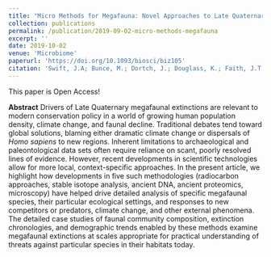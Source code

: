```yaml
---
title: "Micro Methods for Megafauna: Novel Approaches to Late Quaternary Extinctions and Their Contributions to Faunal Conservation in the Anthropocene"
collection: publications
permalink: /publication/2019-09-02-micro-methods-megafauna
excerpt: ''
date: 2019-10-02
venue: 'Microbiome'
paperurl: 'https://doi.org/10.1093/biosci/biz105'
citation: 'Swift, J.A; Bunce, M.; Dortch, J.; Douglass, K.; Faith, J.T.; Fellows Yates, J.A; Field, J.; Haberle, S.G; Jacob, E.; Johnson, C. N; Lindsey, E.; Lorenzen, E.D.; Louys, J.; Miller, G.; Mychajliw, A.M.; Slon, V.; Villavicencio, N.A.; Waters, M.R.; Welker, F.; Wood, R.; Petraglia, M.; Boivin, N.; Roberts, P. (2019) &quot;Micro Methods for Megafauna: Novel Approaches to Late Quaternary Extinctions and Their Contributions to Faunal Conservation in the Anthropocene&quot; Bioscience (OA)'
---
```


This paper is Open Access!

**Abstract**
Drivers of Late Quaternary megafaunal extinctions are relevant to modern conservation policy in a world of growing human population density, climate change, and faunal decline. Traditional debates tend toward global solutions, blaming either dramatic climate change or dispersals
of _Homo sapiens_ to new regions. Inherent limitations to archaeological and paleontological data sets often require reliance on scant, poorly resolved lines of evidence. However, recent developments in scientific technologies allow for more local, context-specific approaches. In the present article, we highlight how developments in five such methodologies (radiocarbon approaches, stable isotope analysis, ancient DNA, ancient proteomics, microscopy) have helped drive detailed analysis of specific megafaunal species, their particular ecological settings, and responses to new competitors or predators, climate change, and other external phenomena. The detailed case studies of faunal community composition, extinction chronologies, and demographic trends enabled by these methods examine megafaunal extinctions at scales appropriate for practical understanding of threats against particular species in their habitats today.